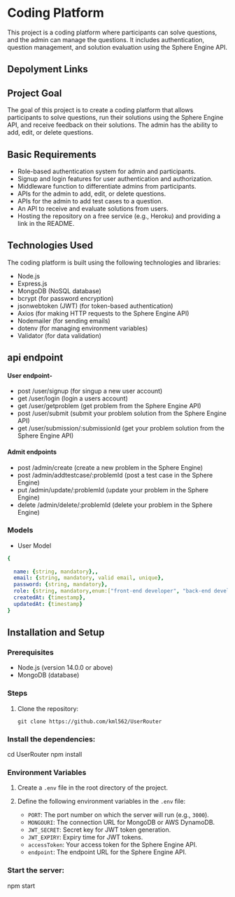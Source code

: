# Coding Platform

This project is a coding platform where participants can solve questions, and the admin can manage the questions. It includes authentication, question management, and solution evaluation using the Sphere Engine API.

## Depolyment Links

## Project Goal

The goal of this project is to create a coding platform that allows participants to solve questions, run their solutions using the Sphere Engine API, and receive feedback on their solutions. The admin has the ability to add, edit, or delete questions.

## Basic Requirements

- Role-based authentication system for admin and participants.
- Signup and login features for user authentication and authorization.
- Middleware function to differentiate admins from participants.
- APIs for the admin to add, edit, or delete questions.
- APIs for the admin to add test cases to a question.
- An API to receive and evaluate solutions from users.
- Hosting the repository on a free service (e.g., Heroku) and providing a link in the README.

## Technologies Used

The coding platform is built using the following technologies and libraries:

- Node.js
- Express.js
- MongoDB  (NoSQL database)
- bcrypt (for password encryption)
- jsonwebtoken (JWT) (for token-based authentication)
- Axios (for making HTTP requests to the Sphere Engine API)
- Nodemailer (for sending emails)
- dotenv (for managing environment variables)
- Validator (for data validation)


## api endpoint
#### User endpoint-
- post /user/signup    (for singup a new user account)
- get /user/login     (login a users account)
- get /user/getproblem  (get problem from the Sphere Engine API) 
- post /user/submit          (submit your problem solution from the Sphere Engine API) 
- get /user/submission/:submissionId    (get your problem solution from the Sphere Engine API) 


#### Admit endpoints
 - post /admin/create  (create a new problem in the Sphere Engine)
 - post /admin/addtestcase/:problemId  (post a test case in the Sphere Engine)
 - put  /admin/update/:problemId      (update your problem in the Sphere Engine)
 - delete /admin/delete/:problemId    (delete your problem in the Sphere Engine)
 

### Models
- User Model
```yaml
{ 
  
  name: {string, mandatory},,
  email: {string, mandatory, valid email, unique}, 
  password: {string, mandatory},
  role: {string, mandatory,enum:["front-end developer", "back-end developer","admin", "UI-UX Designer"]}
  createdAt: {timestamp},
  updatedAt: {timestamp}
}
```

## Installation and Setup

### Prerequisites

- Node.js (version 14.0.0 or above)
- MongoDB  (database)

### Steps

1. Clone the repository:

   ```shell
   git clone https://github.com/kml562/UserRouter

### Install the dependencies: 
   cd UserRouter
   npm install


### Environment Variables

1. Create a `.env` file in the root directory of the project.

2. Define the following environment variables in the `.env` file:

   - `PORT`: The port number on which the server will run (e.g., `3000`).
   - `MONGOURI`: The connection URL for MongoDB or AWS DynamoDB.
   - `JWT_SECRET`: Secret key for JWT token generation.
   - `JWT_EXPIRY`: Expiry time for JWT tokens.
   - `accessToken`: Your access token for the Sphere Engine API.
   - `endpoint`: The endpoint URL for the Sphere Engine API.

### Start the server:
npm start